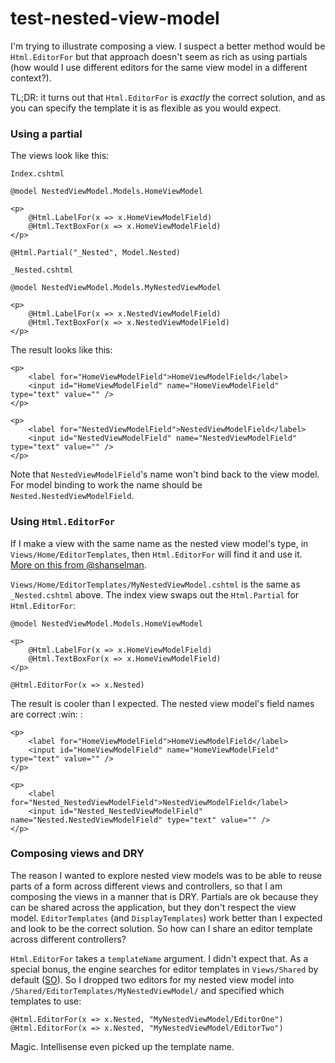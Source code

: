 test-nested-view-model
======================

I'm trying to illustrate composing a view. I suspect a better method would be `Html.EditorFor` but that approach doesn't seem as rich as using partials (how would I use different editors for the same view model in a different context?).

TL;DR: it turns out that `Html.EditorFor` is _exactly_ the correct solution, and as you can specify the template it is as flexible as you would expect.


### Using a partial

The views look like this:

`Index.cshtml`

	@model NestedViewModel.Models.HomeViewModel

	<p>
	    @Html.LabelFor(x => x.HomeViewModelField)
	    @Html.TextBoxFor(x => x.HomeViewModelField)
	</p>

	@Html.Partial("_Nested", Model.Nested)

`_Nested.cshtml`

	@model NestedViewModel.Models.MyNestedViewModel

	<p>
	    @Html.LabelFor(x => x.NestedViewModelField)
	    @Html.TextBoxFor(x => x.NestedViewModelField)
	</p>

The result looks like this:

	<p>
	    <label for="HomeViewModelField">HomeViewModelField</label>
	    <input id="HomeViewModelField" name="HomeViewModelField" type="text" value="" />
	</p>

	<p>
	    <label for="NestedViewModelField">NestedViewModelField</label>
	    <input id="NestedViewModelField" name="NestedViewModelField" type="text" value="" />
	</p>

Note that `NestedViewModelField`'s name won't bind back to the view model. For model binding to work the name should be `Nested.NestedViewModelField`.


### Using `Html.EditorFor`

If I make a view with the same name as the nested view model's type, in `Views/Home/EditorTemplates`, then `Html.EditorFor` will find it and use it. [More on this from @shanselman](http://www.hanselman.com/blog/ASPNETMVCDisplayTemplateAndEditorTemplatesForEntityFrameworkDbGeographySpatialTypes.aspx).

`Views/Home/EditorTemplates/MyNestedViewModel.cshtml` is the same as `_Nested.cshtml` above. The index view swaps out the `Html.Partial` for `Html.EditorFor`:

	@model NestedViewModel.Models.HomeViewModel

	<p>
	    @Html.LabelFor(x => x.HomeViewModelField)
	    @Html.TextBoxFor(x => x.HomeViewModelField)
	</p>

	@Html.EditorFor(x => x.Nested)

The result is cooler than I expected. The nested view model's field names are correct :win: :

	<p>
	    <label for="HomeViewModelField">HomeViewModelField</label>
	    <input id="HomeViewModelField" name="HomeViewModelField" type="text" value="" />
	</p>

	<p>
	    <label for="Nested_NestedViewModelField">NestedViewModelField</label>
	    <input id="Nested_NestedViewModelField" name="Nested.NestedViewModelField" type="text" value="" />
	</p>


### Composing views and DRY

The reason I wanted to explore nested view models was to be able to reuse parts of a form across different views and controllers, so that I am composing the views in a manner that is DRY. Partials are ok because they can be shared across the application, but they don't respect the view model. `EditorTemplates` (and `DisplayTemplates`) work better than I expected and look to be the correct solution. So how can I share an editor template across different controllers?

`Html.EditorFor` takes a `templateName` argument. I didn't expect that. As a special bonus, the engine searches for editor templates in `Views/Shared` by default ([SO](http://stackoverflow.com/a/7841835/149259)). So I dropped two editors for my nested view model into `/Shared/EditorTemplates/MyNestedViewModel/` and specified which templates to use:

	@Html.EditorFor(x => x.Nested, "MyNestedViewModel/EditorOne")
	@Html.EditorFor(x => x.Nested, "MyNestedViewModel/EditorTwo")

Magic. Intellisense even picked up the template name.




